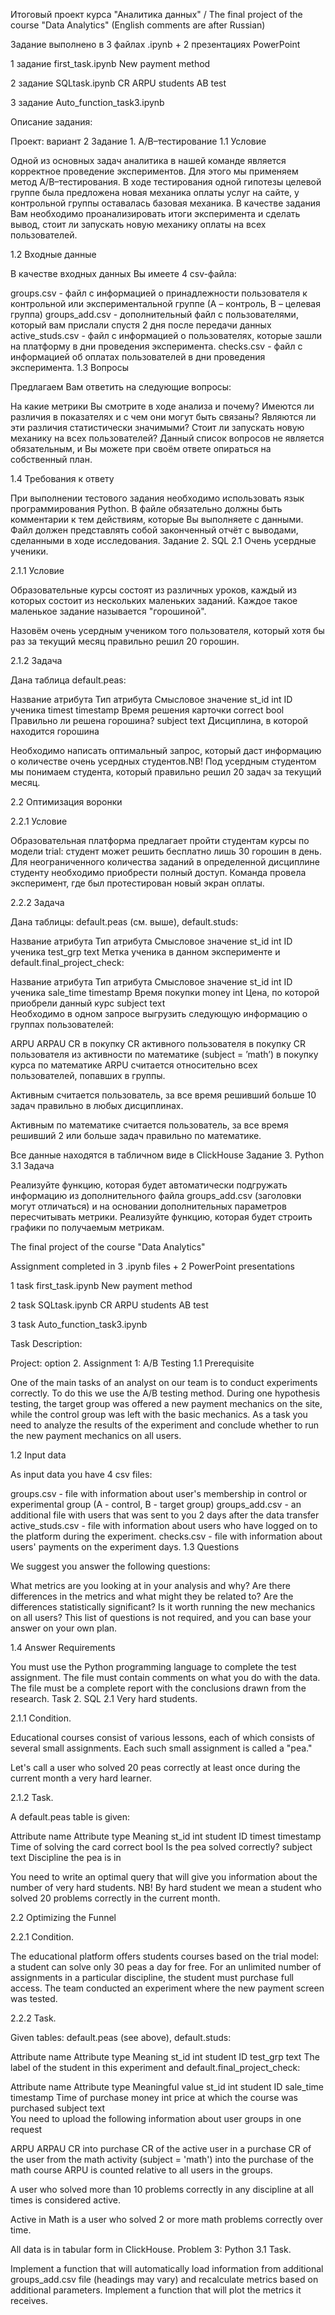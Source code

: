 Итоговый проект курса "Аналитика данных" / The final project of the course "Data Analytics" (English comments are after Russian)

Задание выполнено в 3 файлах .ipynb + 2 презентациях PowerPoint

1 задание
first_task.ipynb 
New payment method

2 задание
SQLtask.ipynb
CR ARPU students AB test

3 задание
Auto_function_task3.ipynb

Описание задания:

Проект: вариант 2
Задание 1. A/B–тестирование
1.1 Условие

Одной из основных задач аналитика в нашей команде является корректное проведение экспериментов. Для этого мы применяем метод A/B–тестирования. В ходе тестирования одной гипотезы целевой группе была предложена новая механика оплаты услуг на сайте, у контрольной группы оставалась базовая механика. В качестве задания Вам необходимо проанализировать итоги эксперимента и сделать вывод, стоит ли запускать новую механику оплаты на всех пользователей.

1.2 Входные данные

В качестве входных данных Вы имеете 4 csv-файла:

groups.csv - файл с информацией о принадлежности пользователя к контрольной или экспериментальной группе (А – контроль, B – целевая группа) 
groups_add.csv - дополнительный файл с пользователями, который вам прислали спустя 2 дня после передачи данных
active_studs.csv - файл с информацией о пользователях, которые зашли на платформу в дни проведения эксперимента. 
checks.csv - файл с информацией об оплатах пользователей в дни проведения эксперимента. 
1.3 Вопросы

Предлагаем Вам ответить на следующие вопросы:

На какие метрики Вы смотрите в ходе анализа и почему?
Имеются ли различия в показателях и с чем они могут быть связаны?
Являются ли эти различия статистически значимыми?
Стоит ли запускать новую механику на всех пользователей?
Данный список вопросов не является обязательным, и Вы можете при своём ответе опираться на собственный план.

1.4 Требования к ответу

При выполнении тестового задания необходимо использовать язык программирования Python. 
В файле обязательно должны быть комментарии к тем действиям, которые Вы выполняете с данными. 
Файл должен представлять собой законченный отчёт с выводами, сделанными в ходе исследования.
Задание 2. SQL
2.1 Очень усердные ученики.

2.1.1 Условие

Образовательные курсы состоят из различных уроков, каждый из которых состоит из нескольких маленьких заданий. Каждое такое маленькое задание называется "горошиной".

Назовём очень усердным учеником того пользователя, который хотя бы раз за текущий месяц правильно решил 20 горошин.

2.1.2 Задача

Дана таблица default.peas:

Название атрибута	Тип атрибута	Смысловое значение
st_id	int	ID ученика
timest	timestamp	Время решения карточки
correct	bool	Правильно ли решена горошина?
subject	text	Дисциплина, в которой находится горошина


Необходимо написать оптимальный запрос, который даст информацию о количестве очень усердных студентов.NB! Под усердным студентом мы понимаем студента, который правильно решил 20 задач за текущий месяц.

2.2 Оптимизация воронки

2.2.1 Условие

Образовательная платформа предлагает пройти студентам курсы по модели trial: студент может решить бесплатно лишь 30 горошин в день. Для неограниченного количества заданий в определенной дисциплине студенту необходимо приобрести полный доступ. Команда провела эксперимент, где был протестирован новый экран оплаты.

2.2.2 Задача

Дана таблицы: default.peas (см. выше), default.studs:

Название атрибута	Тип атрибута	Смысловое значение
st_id	int	 ID ученика
test_grp	text	 Метка ученика в данном эксперименте
и default.final_project_check:

Название атрибута	Тип атрибута	Смысловое значение
st_id	int 	ID ученика
sale_time	timestamp	Время покупки
money	int	Цена, по которой приобрели данный курс
subject	text 	
Необходимо в одном запросе выгрузить следующую информацию о группах пользователей:

ARPU 
ARPAU 
CR в покупку 
СR активного пользователя в покупку 
CR пользователя из активности по математике (subject = ’math’) в покупку курса по математике
ARPU считается относительно всех пользователей, попавших в группы.

Активным считается пользователь, за все время решивший больше 10 задач правильно в любых дисциплинах.

Активным по математике считается пользователь, за все время решивший 2 или больше задач правильно по математике.

Все данные находятся в табличном виде в ClickHouse
Задание 3. Python
3.1 Задача

Реализуйте функцию, которая будет автоматически подгружать информацию из дополнительного файла groups_add.csv (заголовки могут отличаться) и на основании дополнительных параметров пересчитывать метрики.
Реализуйте функцию, которая будет строить графики по получаемым метрикам.


The final project of the course "Data Analytics"

Assignment completed in 3 .ipynb files + 2 PowerPoint presentations

1 task
first_task.ipynb 
New payment method

2 task
SQLtask.ipynb
CR ARPU students AB test

3 task
Auto_function_task3.ipynb

Task Description:

Project: option 2.
Assignment 1: A/B Testing
1.1 Prerequisite

One of the main tasks of an analyst on our team is to conduct experiments correctly. To do this we use the A/B testing method. During one hypothesis testing, the target group was offered a new payment mechanics on the site, while the control group was left with the basic mechanics. As a task you need to analyze the results of the experiment and conclude whether to run the new payment mechanics on all users.

1.2 Input data

As input data you have 4 csv files:

groups.csv - file with information about user's membership in control or experimental group (A - control, B - target group) 
groups_add.csv - an additional file with users that was sent to you 2 days after the data transfer
active_studs.csv - file with information about users who have logged on to the platform during the experiment. 
checks.csv - file with information about users' payments on the experiment days. 
1.3 Questions

We suggest you answer the following questions:

What metrics are you looking at in your analysis and why?
Are there differences in the metrics and what might they be related to?
Are the differences statistically significant?
Is it worth running the new mechanics on all users?
This list of questions is not required, and you can base your answer on your own plan.

1.4 Answer Requirements

You must use the Python programming language to complete the test assignment. 
The file must contain comments on what you do with the data. 
The file must be a complete report with the conclusions drawn from the research.
Task 2. SQL
2.1 Very hard students.

2.1.1 Condition.

Educational courses consist of various lessons, each of which consists of several small assignments. Each such small assignment is called a "pea."

Let's call a user who solved 20 peas correctly at least once during the current month a very hard learner.

2.1.2 Task.

A default.peas table is given:

Attribute name Attribute type Meaning
st_id int student ID
timest timestamp Time of solving the card
correct bool Is the pea solved correctly?
subject text Discipline the pea is in


You need to write an optimal query that will give you information about the number of very hard students. NB! By hard student we mean a student who solved 20 problems correctly in the current month.

2.2 Optimizing the Funnel

2.2.1 Condition.

The educational platform offers students courses based on the trial model: a student can solve only 30 peas a day for free. For an unlimited number of assignments in a particular discipline, the student must purchase full access. The team conducted an experiment where the new payment screen was tested.

2.2.2 Task.

Given tables: default.peas (see above), default.studs:

Attribute name Attribute type Meaning
st_id int student ID
test_grp text The label of the student in this experiment
and default.final_project_check:

Attribute name Attribute type Meaningful value
st_id int student ID
sale_time timestamp Time of purchase
money int price at which the course was purchased
subject text 	
You need to upload the following information about user groups in one request

ARPU 
ARPAU 
CR into purchase 
CR of the active user in a purchase 
CR of the user from the math activity (subject = 'math') into the purchase of the math course
ARPU is counted relative to all users in the groups.

A user who solved more than 10 problems correctly in any discipline at all times is considered active.

Active in Math is a user who solved 2 or more math problems correctly over time.

All data is in tabular form in ClickHouse.
Problem 3: Python
3.1 Task.

Implement a function that will automatically load information from additional groups_add.csv file (headings may vary) and recalculate metrics based on additional parameters.
Implement a function that will plot the metrics it receives.
